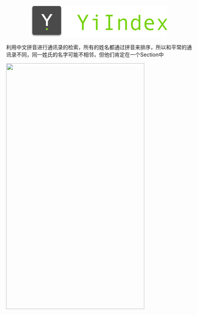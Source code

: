 <p align="center">

<img src="https://raw.githubusercontent.com/Cookiezby/YiIndex/master/images/logo@2x.png" alt="YiIndex" title="YiIndex" width="370"/>

</p>

利用中文拼音进行通讯录的检索，所有的姓名都通过拼音来排序，所以和平常的通讯录不同，同一姓氏的名字可能不相邻，但他们肯定在一个Section中

<img src="sample.gif" width="375" height="667" />

